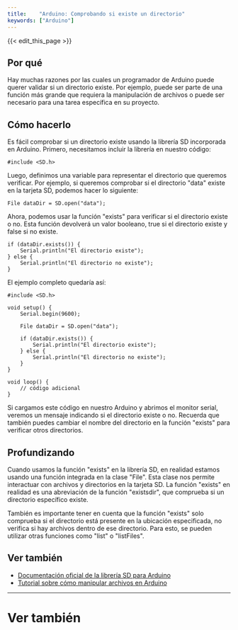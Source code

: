 ```yaml
---
title:    "Arduino: Comprobando si existe un directorio"
keywords: ["Arduino"]
---
```


{{< edit_this_page >}}

## Por qué
Hay muchas razones por las cuales un programador de Arduino puede querer validar si un directorio existe. Por ejemplo, puede ser parte de una función más grande que requiera la manipulación de archivos o puede ser necesario para una tarea específica en su proyecto.

## Cómo hacerlo
Es fácil comprobar si un directorio existe usando la librería SD incorporada en Arduino. Primero, necesitamos incluir la librería en nuestro código:

```Arduino
#include <SD.h>
```

Luego, definimos una variable para representar el directorio que queremos verificar. Por ejemplo, si queremos comprobar si el directorio "data" existe en la tarjeta SD, podemos hacer lo siguiente:

```Arduino
File dataDir = SD.open("data");
```

Ahora, podemos usar la función "exists" para verificar si el directorio existe o no. Esta función devolverá un valor booleano, true si el directorio existe y false si no existe.

```Arduino
if (dataDir.exists()) {
    Serial.println("El directorio existe");
} else {
    Serial.println("El directorio no existe");
}
```
El ejemplo completo quedaría así:

```Arduino
#include <SD.h>

void setup() {
    Serial.begin(9600);

    File dataDir = SD.open("data");

    if (dataDir.exists()) {
        Serial.println("El directorio existe");
    } else {
        Serial.println("El directorio no existe");
    }
}

void loop() {
    // código adicional
}
```

Si cargamos este código en nuestro Arduino y abrimos el monitor serial, veremos un mensaje indicando si el directorio existe o no. Recuerda que también puedes cambiar el nombre del directorio en la función "exists" para verificar otros directorios.

## Profundizando
Cuando usamos la función "exists" en la librería SD, en realidad estamos usando una función integrada en la clase "File". Esta clase nos permite interactuar con archivos y directorios en la tarjeta SD. La función "exists" en realidad es una abreviación de la función "existsdir", que comprueba si un directorio específico existe.

También es importante tener en cuenta que la función "exists" solo comprueba si el directorio está presente en la ubicación especificada, no verifica si hay archivos dentro de ese directorio. Para esto, se pueden utilizar otras funciones como "list" o "listFiles".

## Ver también
- [Documentación oficial de la librería SD para Arduino](https://www.arduino.cc/en/Reference/SD)
- [Tutorial sobre cómo manipular archivos en Arduino](https://randomnerdtutorials.com/arduino-sd-card-files/)

---

# Ver también